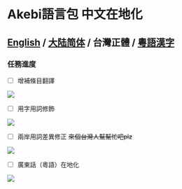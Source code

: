 # Akebi語言包 中文在地化

**[English](README.MD) / [大陆简体](README.ZH-CN.MD) / 台灣正體 / [粵語漢字](README.ZH-YUE.MD)**
---

### **任務進度**
- [ ] 增補條目翻譯

![](https://progress-bar.dev/80/?width=140)
- [ ] 用字用詞修飾

![](https://progress-bar.dev/80/?width=140)
- [ ] 兩岸用詞差異修正 ~~來個台灣人幫幫忙吧plz~~

![](https://progress-bar.dev/0/?width=140)
- [ ] 廣東話（粵語）在地化

![](https://progress-bar.dev/0/?width=140)